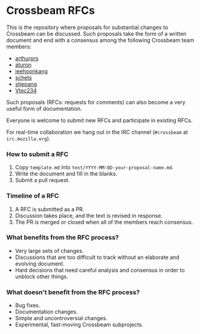 # Crossbeam RFCs

This is the repository where proposals for substantial changes to Crossbeam
can be discussed. Such proposals take the form of a written document and
end with a consensus among the following Crossbeam team members:

- [arthurprs](https://github.com/arthurprs)
- [aturon](https://github.com/aturon)
- [jeehoonkang](https://github.com/jeehoonkang)
- [schets](https://github.com/schets)
- [stjepang](https://github.com/stjepang)
- [Vtec234](https://github.com/Vtec234)

Such proposals (RFCs: requests for comments) can also become a very useful form of
documentation.

Everyone is welcome to submit new RFCs and participate in existing RFCs.

For real-time collaboration we hang out in the IRC channel
(`#crossbeam` at `irc.mozilla.org`).

### How to submit a RFC

1. Copy `template.md` into `text/YYYY-MM-DD-your-proposal-name.md`.
2. Write the document and fill in the blanks.
3. Submit a pull request.

### Timeline of a RFC

1. A RFC is submitted as a PR.
2. Discussion takes place, and the text is revised in response.
3. The PR is merged or closed when all of the members reach consensus.

### What benefits from the RFC process?

- Very large sets of changes.
- Discussions that are too difficult to track without an elaborate and evolving document.
- Hard decisions that need careful analysis and consensus in order to unblock other things.

### What doesn't benefit from the RFC process?

- Bug fixes.
- Documentation changes.
- Simple and uncontroversial changes.
- Experimental, fast-moving Crossbeam subprojects.
